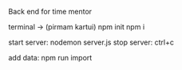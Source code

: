 Back end for time mentor

terminal ->
(pirmam kartui)
npm init
npm i

start server: nodemon server.js
stop server: ctrl+c

add data: npm run import
